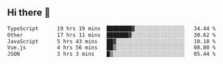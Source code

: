 ## Hi there 👋

<!--START_SECTION:waka-->

```txt
TypeScript      19 hrs 19 mins  ████████▓░░░░░░░░░░░░░░░░   34.44 %
Other           17 hrs 11 mins  ███████▓░░░░░░░░░░░░░░░░░   30.62 %
JavaScript      5 hrs 43 mins   ██▓░░░░░░░░░░░░░░░░░░░░░░   10.18 %
Vue.js          4 hrs 56 mins   ██▒░░░░░░░░░░░░░░░░░░░░░░   08.80 %
JSON            3 hrs 3 mins    █▒░░░░░░░░░░░░░░░░░░░░░░░   05.44 %
```

<!--END_SECTION:waka-->

